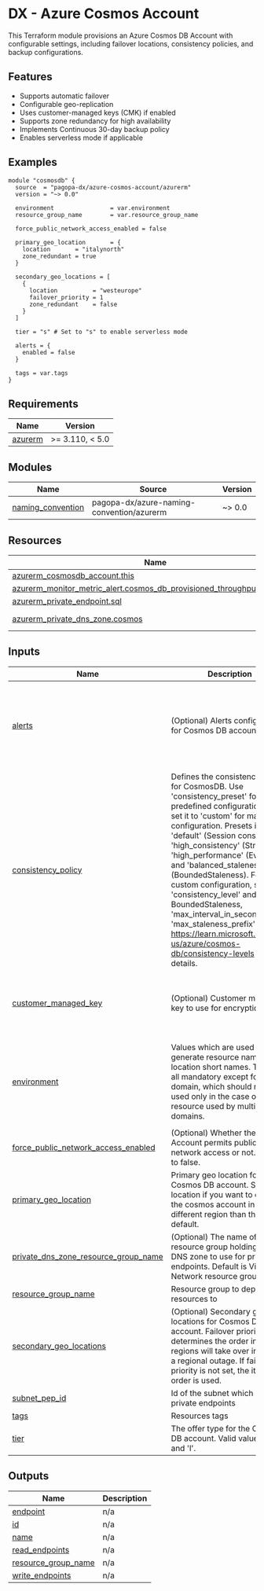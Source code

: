 # DX - Azure Cosmos Account

This Terraform module provisions an Azure Cosmos DB Account with configurable settings, including failover locations, consistency policies, and backup configurations.

## Features

- Supports automatic failover
- Configurable geo-replication
- Uses customer-managed keys (CMK) if enabled
- Supports zone redundancy for high availability
- Implements Continuous 30-day backup policy
- Enables serverless mode if applicable

## Examples

```hcl
module "cosmosdb" {
  source  = "pagopa-dx/azure-cosmos-account/azurerm"
  version = "~> 0.0"

  environment                = var.environment
  resource_group_name        = var.resource_group_name

  force_public_network_access_enabled = false

  primary_geo_location       = {
    location       = "italynorth"
    zone_redundant = true
  }

  secondary_geo_locations = [
    {
      location          = "westeurope"
      failover_priority = 1
      zone_redundant    = false
    }
  ]

  tier = "s" # Set to "s" to enable serverless mode

  alerts = {
    enabled = false
  }

  tags = var.tags
}
```

<!-- BEGIN_TF_DOCS -->
## Requirements

| Name | Version |
|------|---------|
| <a name="requirement_azurerm"></a> [azurerm](#requirement\_azurerm) | >= 3.110, < 5.0 |

## Modules

| Name | Source | Version |
|------|--------|---------|
| <a name="module_naming_convention"></a> [naming\_convention](#module\_naming\_convention) | pagopa-dx/azure-naming-convention/azurerm | ~> 0.0 |

## Resources

| Name | Type |
|------|------|
| [azurerm_cosmosdb_account.this](https://registry.terraform.io/providers/hashicorp/azurerm/latest/docs/resources/cosmosdb_account) | resource |
| [azurerm_monitor_metric_alert.cosmos_db_provisioned_throughput_exceeded](https://registry.terraform.io/providers/hashicorp/azurerm/latest/docs/resources/monitor_metric_alert) | resource |
| [azurerm_private_endpoint.sql](https://registry.terraform.io/providers/hashicorp/azurerm/latest/docs/resources/private_endpoint) | resource |
| [azurerm_private_dns_zone.cosmos](https://registry.terraform.io/providers/hashicorp/azurerm/latest/docs/data-sources/private_dns_zone) | data source |

## Inputs

| Name | Description | Type | Default | Required |
|------|-------------|------|---------|:--------:|
| <a name="input_alerts"></a> [alerts](#input\_alerts) | (Optional) Alerts configuration for Cosmos DB account. | <pre>object({<br/>    enabled         = bool<br/>    action_group_id = optional(string, null)<br/>    thresholds = optional(object({<br/>      provisioned_throughput_exceeded = optional(number, null)<br/>    }), {})<br/>  })</pre> | <pre>{<br/>  "enabled": true<br/>}</pre> | no |
| <a name="input_consistency_policy"></a> [consistency\_policy](#input\_consistency\_policy) | Defines the consistency policy for CosmosDB. Use 'consistency\_preset' for predefined configurations, or set it to 'custom' for manual configuration. Presets include: 'default' (Session consistency), 'high\_consistency' (Strong), 'high\_performance' (Eventual), and 'balanced\_staleness' (BoundedStaleness). For custom configuration, specify 'consistency\_level' and, if using BoundedStaleness, 'max\_interval\_in\_seconds' and 'max\_staleness\_prefix'. Refer to https://learn.microsoft.com/en-us/azure/cosmos-db/consistency-levels for more details. | <pre>object({<br/>    consistency_preset      = optional(string)<br/>    consistency_level       = optional(string, "Preset")<br/>    max_interval_in_seconds = optional(number, 0)<br/>    max_staleness_prefix    = optional(number, 0)<br/>  })</pre> | n/a | yes |
| <a name="input_customer_managed_key"></a> [customer\_managed\_key](#input\_customer\_managed\_key) | (Optional) Customer managed key to use for encryption | <pre>object({<br/>    enabled                   = optional(bool, false)<br/>    user_assigned_identity_id = optional(string, null)<br/>    key_vault_key_id          = optional(string, null)<br/>  })</pre> | <pre>{<br/>  "enabled": false<br/>}</pre> | no |
| <a name="input_environment"></a> [environment](#input\_environment) | Values which are used to generate resource names and location short names. They are all mandatory except for domain, which should not be used only in the case of a resource used by multiple domains. | <pre>object({<br/>    prefix          = string<br/>    env_short       = string<br/>    location        = string<br/>    domain          = optional(string)<br/>    app_name        = string<br/>    instance_number = string<br/>  })</pre> | n/a | yes |
| <a name="input_force_public_network_access_enabled"></a> [force\_public\_network\_access\_enabled](#input\_force\_public\_network\_access\_enabled) | (Optional) Whether the Storage Account permits public network access or not. Defaults to false. | `bool` | `false` | no |
| <a name="input_primary_geo_location"></a> [primary\_geo\_location](#input\_primary\_geo\_location) | Primary geo location for Cosmos DB account. Set location if you want to deploy the cosmos account in a different region than the default. | <pre>object({<br/>    location       = optional(string, null)<br/>    zone_redundant = optional(bool, true)<br/>  })</pre> | <pre>{<br/>  "location": null,<br/>  "zone_redundant": true<br/>}</pre> | no |
| <a name="input_private_dns_zone_resource_group_name"></a> [private\_dns\_zone\_resource\_group\_name](#input\_private\_dns\_zone\_resource\_group\_name) | (Optional) The name of the resource group holding private DNS zone to use for private endpoints. Default is Virtual Network resource group | `string` | `null` | no |
| <a name="input_resource_group_name"></a> [resource\_group\_name](#input\_resource\_group\_name) | Resource group to deploy resources to | `string` | n/a | yes |
| <a name="input_secondary_geo_locations"></a> [secondary\_geo\_locations](#input\_secondary\_geo\_locations) | (Optional) Secondary geo locations for Cosmos DB account. Failover priority determines the order in which regions will take over in case of a regional outage. If failover priority is not set, the items order is used. | <pre>list(object({<br/>    location          = optional(string, null)<br/>    failover_priority = optional(number, null)<br/>    zone_redundant    = optional(bool, true)<br/>  }))</pre> | `[]` | no |
| <a name="input_subnet_pep_id"></a> [subnet\_pep\_id](#input\_subnet\_pep\_id) | Id of the subnet which holds private endpoints | `string` | n/a | yes |
| <a name="input_tags"></a> [tags](#input\_tags) | Resources tags | `map(any)` | n/a | yes |
| <a name="input_tier"></a> [tier](#input\_tier) | The offer type for the Cosmos DB account. Valid values are 's' and 'l'. | `string` | `"l"` | no |

## Outputs

| Name | Description |
|------|-------------|
| <a name="output_endpoint"></a> [endpoint](#output\_endpoint) | n/a |
| <a name="output_id"></a> [id](#output\_id) | n/a |
| <a name="output_name"></a> [name](#output\_name) | n/a |
| <a name="output_read_endpoints"></a> [read\_endpoints](#output\_read\_endpoints) | n/a |
| <a name="output_resource_group_name"></a> [resource\_group\_name](#output\_resource\_group\_name) | n/a |
| <a name="output_write_endpoints"></a> [write\_endpoints](#output\_write\_endpoints) | n/a |
<!-- END_TF_DOCS -->
